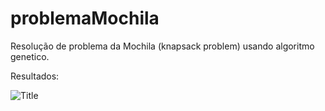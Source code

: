 # problemaMochila
Resolução de problema da Mochila (knapsack problem) usando algoritmo genetico.

Resultados:

![](images/img1.jpg?raw=true "Title")

